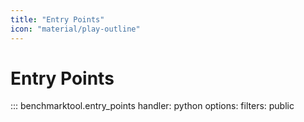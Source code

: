```yaml
---
title: "Entry Points"
icon: "material/play-outline"
---
```


# Entry Points

::: benchmarktool.entry_points
    handler: python
    options:
      filters: public
      
     